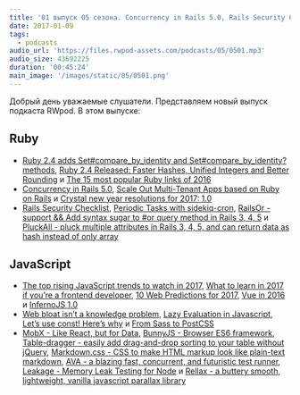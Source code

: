 ```yaml
---
title: '01 выпуск 05 сезона. Concurrency in Rails 5.0, Rails Security Checklist, 10 Web Predictions for 2017, MobX, BunnyJS, Leakage и прочее'
date: 2017-01-09
tags:
  - podcasts
audio_url: 'https://files.rwpod-assets.com/podcasts/05/0501.mp3'
audio_size: 43692225
duration: '00:45:24'
main_image: '/images/static/05/0501.png'
---
```


Добрый день уважаемые слушатели. Представляем новый выпуск подкаста RWpod. В этом выпуске:

## Ruby

- [Ruby 2.4 adds Set#compare_by_identity and Set#compare_by_identity? methods](http://blog.bigbinary.com/2016/12/29/ruby-2-4-adds-compare-by-identity-functionality-for-sets.html), [Ruby 2.4 Released: Faster Hashes, Unified Integers and Better Rounding](https://blog.heroku.com/ruby-2-4-features-hashes-integers-rounding) и [The 15 most popular Ruby links of 2016](https://medium.com/statuscode/the-15-most-popular-ruby-links-of-2016-ff3cf06d5b80)
- [Concurrency in Rails 5.0](https://bibwild.wordpress.com/2016/12/29/concurrency-in-rails-5-0/), [Scale Out Multi-Tenant Apps based on Ruby on Rails](https://www.citusdata.com/blog/2017/01/05/easily-scale-out-multi-tenant-apps/) и [Crystal new year resolutions for 2017: 1.0](https://crystal-lang.org/2016/12/29/crystal-new-year-resolutions-for-2017-1-0.html)
- [Rails Security Checklist](https://github.com/eliotsykes/rails-security-checklist), [Periodic Tasks with sidekiq-cron](https://www.driftingruby.com/episodes/periodic-tasks-with-sidekiq-cron), [RailsOr - support && Add syntax sugar to #or query method in Rails 3, 4, 5](https://github.com/khiav223577/rails_or) и [PluckAll - pluck multiple attributes in Rails 3, 4, 5, and can return data as hash instead of only array](https://github.com/khiav223577/pluck_all)

## JavaScript

- [The top rising JavaScript trends to watch in 2017](https://medium.com/commit-push/the-top-rising-javascript-trends-to-watch-in-2017-86d8e87db3b3), [What to learn in 2017 if you’re a frontend developer](https://medium.com/@sapegin/what-to-learn-in-2017-if-youre-a-frontend-developer-b6cfef46effd), [10 Web Predictions for 2017](https://www.sitepoint.com/10-web-predictions-for-2017/), [Vue in 2016](https://medium.com/the-vue-point/vue-in-2016-8df71d98bfb3) и [InfernoJS 1.0](https://infernojs.org/)
- [Web bloat isn’t a knowledge problem](https://hackernoon.com/web-bloat-isnt-a-knowledge-problem-46e561031663), [Lazy Evaluation in Javascript](https://hackernoon.com/lazy-evaluation-in-javascript-84f7072631b7), [Let’s use const! Here’s why](https://ponyfoo.com/articles/var-let-const) и [From Sass to PostCSS](https://tylergaw.com/articles/sass-to-postcss)
- [MobX - Like React, but for Data](http://danielearwicker.github.io/MobX_Like_React_but_for_Data.html), [BunnyJS - Browser ES6 framework](https://bunnyjs.com/), [Table-dragger - easily add drag-and-drop sorting to your table without jQuery](https://sindu12jun.github.io/table-dragger/), [Markdown.css - CSS to make HTML markup look like plain-text markdown](http://mrcoles.com/demo/markdown-css/), [AVA - a blazing fast, concurrent, and futuristic test runner](https://github.com/avajs/ava), [Leakage - Memory Leak Testing for Node](https://github.com/andywer/leakage) и [Rellax - a buttery smooth, lightweight, vanilla javascript parallax library](https://dixonandmoe.com/rellax/)
